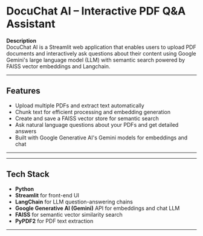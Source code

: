 # DocuChat AI – Interactive PDF Q&A Assistant

**Description**  
DocuChat AI is a Streamlit web application that enables users to upload PDF documents and interactively ask questions about their content using Google Gemini's large language model (LLM) with semantic search powered by FAISS vector embeddings and Langchain.

---

## Features

- Upload multiple PDFs and extract text automatically
- Chunk text for efficient processing and embedding generation
- Create and save a FAISS vector store for semantic search
- Ask natural language questions about your PDFs and get detailed answers
- Built with Google Generative AI's Gemini models for embeddings and chat

---

---

## Tech Stack

- **Python**  
- **Streamlit** for front-end UI  
- **LangChain** for LLM question-answering chains  
- **Google Generative AI (Gemini)** API for embeddings and chat LLM  
- **FAISS** for semantic vector similarity search  
- **PyPDF2** for PDF text extraction  

---
